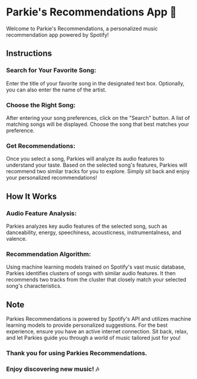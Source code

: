 # Parkie's Recommendations App 🐶

Welcome to Parkie's Recommendations, a personalized music recommendation app powered by Spotify!

## Instructions

### Search for Your Favorite Song:
Enter the title of your favorite song in the designated text box.
Optionally, you can also enter the name of the artist.
### Choose the Right Song:
After entering your song preferences, click on the "Search" button.
A list of matching songs will be displayed. Choose the song that best matches your preference.
### Get Recommendations:
Once you select a song, Parkies will analyze its audio features to understand your taste.
Based on the selected song's features, Parkies will recommend two similar tracks for you to explore.
Simply sit back and enjoy your personalized recommendations!

## How It Works

### Audio Feature Analysis:
Parkies analyzes key audio features of the selected song, such as danceability, energy, speechiness, acousticness, instrumentalness, and valence.
### Recommendation Algorithm:
Using machine learning models trained on Spotify's vast music database, Parkies identifies clusters of songs with similar audio features.
It then recommends two tracks from the cluster that closely match your selected song's characteristics.

## Note

Parkies Recommendations is powered by Spotify's API and utilizes machine learning models to provide personalized suggestions.
For the best experience, ensure you have an active internet connection.
Sit back, relax, and let Parkies guide you through a world of music tailored just for you!

### Thank you for using Parkies Recommendations. 
### Enjoy discovering new music! 🎶
